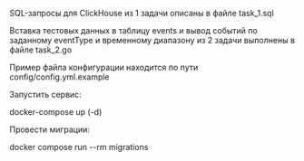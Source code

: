 SQL-запросы для ClickHouse из 1 задачи описаны в файле task_1.sql

Вставка тестовых данных в таблицу events и вывод событий по заданному eventType 
и временному диапазону из 2 задачи выполнены в файле task_2.go

Пример файла конфигурации находится по пути config/config.yml.example

Запустить сервис:

docker-compose up (-d)

Провести миграции:

docker compose run --rm migrations
